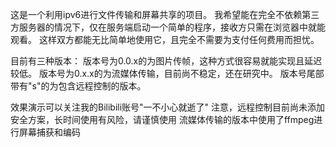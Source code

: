 这是一个利用ipv6进行文件传输和屏幕共享的项目。
我希望能在完全不依赖第三方服务器的情况下，仅在服务端启动一个简单的程序，接收方只需在浏览器中就能观看。
这样双方都能无比简单地使用它，且完全不需要为支付任何费用而担忧。

目前有三种版本：
版本号为0.0.x的为图片传帧，这种方式很容易就能实现且延迟较低。
版本号为0.x.x的为流媒体传输，目前尚不稳定，还在研究中。
版本号尾部带有"s"的为包含远程控制的版本。



效果演示可以关注我的Bilibili账号"一不小心就逝了"
注意，远程控制目前尚未添加安全方案，长时间使用有风险，请谨慎使用
流媒体传输的版本中使用了ffmpeg进行屏幕捕获和编码
